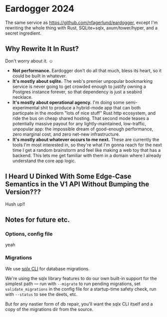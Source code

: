 # Eardogger 2024

The same service as https://github.com/nfagerlund/eardogger, except I'm rewriting the whole thing with Rust, SQLite+sqlx, axum/tower/hyper, and a secret ingredient.

## Why Rewrite It In Rust?

Don't worry about it. ☺️

- **Not performance.** Eardogger don't do all that much, bless its heart, so it could be built in whatever.
- **It's mostly about sqlite.** The web's premier unpopular bookmarking service is never going to get crowded enough to justify owning a Postgres instance forever, so that dependency is just a seabird necklace.
- **It's mostly about operational agency.** I'm doing some semi-experimental shit to produce a hybrid-mode app that can both particpate in the modern "lots of nice stuff" Rust http ecosystem, and ride the bus on cheap shared hosting. That second mode teases a potentially massive payout for any lightly-maintained, low-traffic, unpopular app: the impossible dream of good-enough performance, zero marginal cost, and zero net-new infrastructure.
- **It's mostly about whatever occurs to me next.** These are currently the tools I'm most interested in, so they're what I'm gonna reach for the next time I get a random brainstorm and feel like making a web toy that has a backend. This lets me get familiar with them in a domain where I already understand the core app logic.

## I Heard U Dinked With Some Edge-Case Semantics in the V1 API Without Bumping the Version???

Hush up!!

## Notes for future etc.

### Options, config file

yeah

### Migrations

We use [sqlx CLI](https://lib.rs/crates/sqlx-cli) for database migrations.

We're using the sqlx library features to do our own built-in support for the simplest path — run with `--migrate` to run pending migrations, set `validate_migrations` in the config file for a startup-time safety check, run with `--status` to see the deets, etc.

But for any nastier form of db repair, you'll want the sqlx CLI itself and a copy of the migrations dir from the source.
